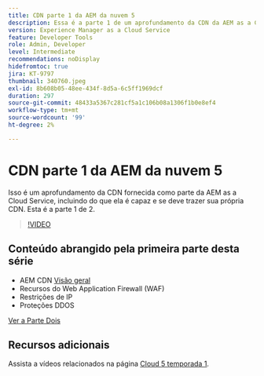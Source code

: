 ```yaml
---
title: CDN parte 1 da AEM da nuvem 5
description: Essa é a parte 1 de um aprofundamento da CDN da AEM as a Cloud Service.
version: Experience Manager as a Cloud Service
feature: Developer Tools
role: Admin, Developer
level: Intermediate
recommendations: noDisplay
hidefromtoc: true
jira: KT-9797
thumbnail: 340760.jpeg
exl-id: 8b608b05-48ee-434f-8d5a-6c5ff1969dcf
duration: 297
source-git-commit: 48433a5367c281cf5a1c106b08a1306f1b0e8ef4
workflow-type: tm+mt
source-wordcount: '99'
ht-degree: 2%

---
```


# CDN parte 1 da AEM da nuvem 5

Isso é um aprofundamento da CDN fornecida como parte da AEM as a Cloud Service, incluindo do que ela é capaz e se deve trazer sua própria CDN. Esta é a parte 1 de 2.

>[!VIDEO](https://video.tv.adobe.com/v/3447842?quality=12&learn=on&captions=por_br)

## Conteúdo abrangido pela primeira parte desta série

+ AEM CDN [Visão geral](https://experienceleague.adobe.com/docs/experience-manager-cloud-service/content/implementing/content-delivery/cdn.html?lang=pt-BR)
+ Recursos do Web Application Firewall (WAF)
+ Restrições de IP
+ Proteções DDOS

[Ver a Parte Dois](cloud5-aem-cdn-part2.md)

## Recursos adicionais

Assista a vídeos relacionados na página [Cloud 5 temporada 1](cloud5-season-1.md).
